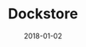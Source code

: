 ---
layout: site
title: "Dockstore"
date: 2018-01-02
categories: [community]
version: 4.3.6
major: 4
minor: 3
patch: 6
slug: dockstore
link: https://dockstore.org/
permalink: /sites/:slug
---